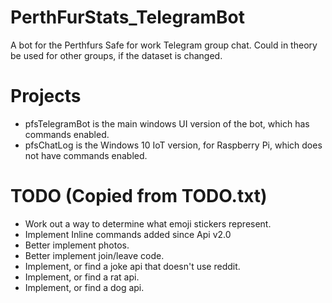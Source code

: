 # PerthFurStats_TelegramBot
A bot for the Perthfurs Safe for work Telegram group chat. Could in theory be used for other groups, if the dataset is changed.

# Projects
- pfsTelegramBot is the main windows UI version of the bot, which has commands enabled.
- pfsChatLog is the Windows 10 IoT version, for Raspberry Pi, which does not have commands enabled.

# TODO (Copied from TODO.txt)
- Work out a way to determine what emoji stickers represent.
- Implement Inline commands added since Api v2.0
- Better implement photos.
- Better implement join/leave code.
- Implement, or find a joke api that doesn't use reddit.
- Implement, or find a rat api.
- Implement, or find a dog api.
